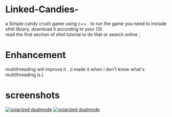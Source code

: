 # Linked-Candies-
a Simple candy crush game using c++ .
to run the game you need to include sfml library.
download it according to your OS  
read the first section of sfml tutorial to do that
or search online ; 
# Enhancement 
 multithreading will improve it .
(i made it when  i don't know what's multithreading is.)
# screenshots
  
[![solarized dualmode](https://github.com/Abdalrahman323/candy-crush-game/blob/master/Screenshots/1.jpg)](screenshot1)
[![solarized dualmode](https://github.com/Abdalrahman323/candy-crush-game/blob/master/Screenshots/6.jpg)](screenshot2)

